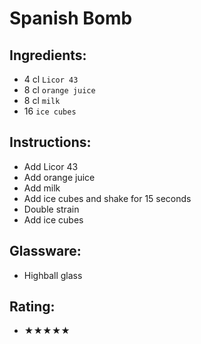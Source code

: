 # Spanish Bomb

## Ingredients:
- 4 cl `Licor 43`
- 8 cl `orange juice`
- 8 cl `milk`
- 16 `ice cubes`

## Instructions:
- Add Licor 43
- Add orange juice
- Add milk
- Add ice cubes and shake for 15 seconds
- Double strain
- Add ice cubes

## Glassware:
- Highball glass

## Rating:
- ★★★★★